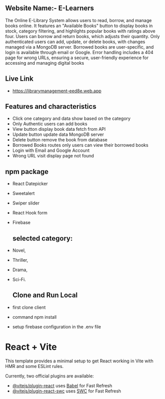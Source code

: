 

## Website Name:- E-Learners
The Online E-Library System allows users to read, borrow, and manage books online. It features an "Available Books" button to display books in stock, category filtering, and highlights popular books with ratings above four. Users can borrow and return books, which adjusts their quantity. Only authenticated users can add, update, or delete books, with changes managed via a MongoDB server. Borrowed books are user-specific, and login is available through email or Google. Error handling includes a 404 page for wrong URLs, ensuring a secure, user-friendly experience for accessing and managing digital books

## Live Link
- https://librarymanagement-eed8e.web.app
  
## Features and characteristics
-  Click one category and data show based on the category
-  Only Authentic users can add books
-  View button display book data fetch from API
-  Update button update data MongoDB server
-  Delete button remove the book from database
-  Borrowed Books routes only users can view their borrowed books
- Login with Email and Google Account
- Wrong URL visit display page not found

## npm package
- React Datepicker
- Sweetalert 
- Swiper slider
- React Hook form
- Firebase

  ## selected category:  
- Novel,
- Thriller,
- Drama,
- Sci-Fi.

  ## Clone and Run Local
-  first clone client
-  command npm install
-  setup firebase configuration in the .env file

# React + Vite

This template provides a minimal setup to get React working in Vite with HMR and some ESLint rules.

Currently, two official plugins are available:

- [@vitejs/plugin-react](https://github.com/vitejs/vite-plugin-react/blob/main/packages/plugin-react/README.md) uses [Babel](https://babeljs.io/) for Fast Refresh
- [@vitejs/plugin-react-swc](https://github.com/vitejs/vite-plugin-react-swc) uses [SWC](https://swc.rs/) for Fast Refresh
